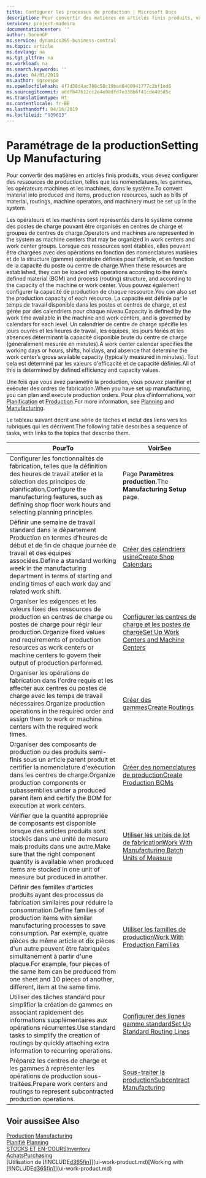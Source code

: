 ```yaml
---
title: Configurer les processus de production | Microsoft Docs
description: Pour convertir des matières en articles finis produits, vous devez configurer des ressources de production, telles que les nomenclatures, les gammes, les opérateurs machines et les machines, dans le système.
services: project-madeira
documentationcenter: ''
author: SorenGP
ms.service: dynamics365-business-central
ms.topic: article
ms.devlang: na
ms.tgt_pltfrm: na
ms.workload: na
ms.search.keywords: ''
ms.date: 04/01/2019
ms.author: sgroespe
ms.openlocfilehash: 4f7d38d4ac786c58c19bad8480941777c2bf1ed6
ms.sourcegitcommit: addfb47612cc2e4e98dfd7e338b6f41cde405d5c
ms.translationtype: HT
ms.contentlocale: fr-BE
ms.lasthandoff: 04/16/2019
ms.locfileid: "939613"
---
```

# <a name="setting-up-manufacturing"></a><span data-ttu-id="c749c-103">Paramétrage de la production</span><span class="sxs-lookup"><span data-stu-id="c749c-103">Setting Up Manufacturing</span></span>
<span data-ttu-id="c749c-104">Pour convertir des matières en articles finis produits, vous devez configurer des ressources de production, telles que les nomenclatures, les gammes, les opérateurs machines et les machines, dans le système.</span><span class="sxs-lookup"><span data-stu-id="c749c-104">To convert material into produced end items, production resources, such as bills of material, routings, machine operators, and machinery must be set up in the system.</span></span>

<span data-ttu-id="c749c-105">Les opérateurs et les machines sont représentés dans le système comme des postes de charge pouvant être organisés en centres de charge et groupes de centres de charge.</span><span class="sxs-lookup"><span data-stu-id="c749c-105">Operators and machines are represented in the system as machine centers that may be organized in work centers and work center groups.</span></span> <span data-ttu-id="c749c-106">Lorsque ces ressources sont établies, elles peuvent être chargées avec des opérations en fonction des nomenclatures matières et de la structure (gamme) opératoire définies pour l'article, et en fonction de la capacité du poste ou centre de charge.</span><span class="sxs-lookup"><span data-stu-id="c749c-106">When these resources are established, they can be loaded with operations according to the item's defined material (BOM) and process (routing) structure, and according to the capacity of the machine or work center.</span></span> <span data-ttu-id="c749c-107">Vous pouvez également configurer la capacité de production de chaque ressource.</span><span class="sxs-lookup"><span data-stu-id="c749c-107">You can also set the production capacity of each resource.</span></span> <span data-ttu-id="c749c-108">La capacité est définie par le temps de travail disponible dans les postes et centres de charge, et est gérée par des calendriers pour chaque niveau.</span><span class="sxs-lookup"><span data-stu-id="c749c-108">Capacity is defined by the work time available in the machine and work centers, and is governed by calendars for each level.</span></span> <span data-ttu-id="c749c-109">Un calendrier de centre de charge spécifie les jours ouvrés et les heures de travail, les équipes, les jours fériés et les absences déterminant la capacité disponible brute du centre de charge (généralement mesurée en minutes).</span><span class="sxs-lookup"><span data-stu-id="c749c-109">A work center calendar specifies the working days or hours, shifts, holidays, and absence that determine the work center’s gross available capacity (typically measured in minutes).</span></span> <span data-ttu-id="c749c-110">Tout cela est déterminé par les valeurs d'efficacité et de capacité définies.</span><span class="sxs-lookup"><span data-stu-id="c749c-110">All of this is determined by defined efficiency and capacity values.</span></span>  

<span data-ttu-id="c749c-111">Une fois que vous avez paramétré la production, vous pouvez planifier et exécuter des ordres de fabrication.</span><span class="sxs-lookup"><span data-stu-id="c749c-111">When you have set up manufacturing, you can plan and execute production orders.</span></span> <span data-ttu-id="c749c-112">Pour plus d'informations, voir [Planification](production-planning.md) et [Production](production-manage-manufacturing.md).</span><span class="sxs-lookup"><span data-stu-id="c749c-112">For more information, see [Planning](production-planning.md) and [Manufacturing](production-manage-manufacturing.md).</span></span>  

 <span data-ttu-id="c749c-113">Le tableau suivant décrit une série de tâches et inclut des liens vers les rubriques qui les décrivent.</span><span class="sxs-lookup"><span data-stu-id="c749c-113">The following table describes a sequence of tasks, with links to the topics that describe them.</span></span>   

|<span data-ttu-id="c749c-114">**Pour**</span><span class="sxs-lookup"><span data-stu-id="c749c-114">**To**</span></span>|<span data-ttu-id="c749c-115">**Voir**</span><span class="sxs-lookup"><span data-stu-id="c749c-115">**See**</span></span>|  
|------------|-------------|  
|<span data-ttu-id="c749c-116">Configurer les fonctionnalités de fabrication, telles que la définition des heures de travail atelier et la sélection des principes de planification.</span><span class="sxs-lookup"><span data-stu-id="c749c-116">Configure the manufacturing features, such as defining shop floor work hours and selecting planning principles.</span></span>|<span data-ttu-id="c749c-117">Page **Paramètres production**.</span><span class="sxs-lookup"><span data-stu-id="c749c-117">The **Manufacturing Setup** page.</span></span>|  
|<span data-ttu-id="c749c-118">Définir une semaine de travail standard dans le département Production en termes d'heures de début et de fin de chaque journée de travail et des équipes associées.</span><span class="sxs-lookup"><span data-stu-id="c749c-118">Define a standard working week in the manufacturing department in terms of starting and ending times of each work day and related work shift.</span></span>|[<span data-ttu-id="c749c-119">Créer des calendriers usine</span><span class="sxs-lookup"><span data-stu-id="c749c-119">Create Shop Calendars</span></span>](production-how-to-create-work-center-calendars.md)|  
|<span data-ttu-id="c749c-120">Organiser les exigences et les valeurs fixes des ressources de production en centres de charge ou postes de charge pour régir leur production.</span><span class="sxs-lookup"><span data-stu-id="c749c-120">Organize fixed values and requirements of production resources as work centers or machine centers to govern their output of production performed.</span></span>|[<span data-ttu-id="c749c-121">Configurer les centres de charge et les postes de charge</span><span class="sxs-lookup"><span data-stu-id="c749c-121">Set Up Work Centers and Machine Centers</span></span>](production-how-to-set-up-work-and-machine-centers.md)|
|<span data-ttu-id="c749c-122">Organiser les opérations de fabrication dans l'ordre requis et les affecter aux centres ou postes de charge avec les temps de travail nécessaires.</span><span class="sxs-lookup"><span data-stu-id="c749c-122">Organize production operations in the required order and assign them to work or machine centers with the required work times.</span></span>|[<span data-ttu-id="c749c-123">Créer des gammes</span><span class="sxs-lookup"><span data-stu-id="c749c-123">Create Routings</span></span>](production-how-to-create-routings.md)|
|<span data-ttu-id="c749c-124">Organiser des composants de production ou des produits semi-finis sous un article parent produit et certifier la nomenclature d'exécution dans les centres de charge.</span><span class="sxs-lookup"><span data-stu-id="c749c-124">Organize production components or subassemblies under a produced parent item and certify the BOM for execution at work centers.</span></span>|[<span data-ttu-id="c749c-125">Créer des nomenclatures de production</span><span class="sxs-lookup"><span data-stu-id="c749c-125">Create Production BOMs</span></span>](production-how-to-create-production-boms.md)|
|<span data-ttu-id="c749c-126">Vérifier que la quantité appropriée de composants est disponible lorsque des articles produits sont stockés dans une unité de mesure mais produits dans une autre.</span><span class="sxs-lookup"><span data-stu-id="c749c-126">Make sure that the right component quantity is available when produced items are stocked in one unit of measure but produced in another.</span></span>|[<span data-ttu-id="c749c-127">Utiliser les unités de lot de fabrication</span><span class="sxs-lookup"><span data-stu-id="c749c-127">Work With Manufacturing Batch Units of Measure</span></span>](production-how-to-use-the-manufacturing-batch-unit-of-measure.md)|  
|<span data-ttu-id="c749c-128">Définir des familles d'articles produits ayant des processus de fabrication similaires pour réduire la consommation.</span><span class="sxs-lookup"><span data-stu-id="c749c-128">Define families of production items with similar manufacturing processes to save consumption.</span></span> <span data-ttu-id="c749c-129">Par exemple, quatre pièces du même article et dix pièces d'un autre peuvent être fabriquées simultanément à partir d'une plaque.</span><span class="sxs-lookup"><span data-stu-id="c749c-129">For example, four pieces of the same item can be produced from one sheet and 10 pieces of another, different, item at the same time.</span></span>|[<span data-ttu-id="c749c-130">Utiliser les familles de production</span><span class="sxs-lookup"><span data-stu-id="c749c-130">Work With Production Families</span></span>](production-how-work-family.md)|
|<span data-ttu-id="c749c-131">Utiliser des tâches standard pour simplifier la création de gammes en associant rapidement des informations supplémentaires aux opérations récurrentes.</span><span class="sxs-lookup"><span data-stu-id="c749c-131">Use standard tasks to simplify the creation of routings by quickly attaching extra information to recurring operations.</span></span>|[<span data-ttu-id="c749c-132">Configurer des lignes gamme standard</span><span class="sxs-lookup"><span data-stu-id="c749c-132">Set Up Standard Routing Lines</span></span>](production-how-set-up-standard-routing-lines.md)|  
|<span data-ttu-id="c749c-133">Préparez les centres de charge et les gammes à représenter les opérations de production sous-traitées.</span><span class="sxs-lookup"><span data-stu-id="c749c-133">Prepare work centers and routings to represent subcontracted production operations.</span></span>|[<span data-ttu-id="c749c-134">Sous-traiter la production</span><span class="sxs-lookup"><span data-stu-id="c749c-134">Subcontract Manufacturing</span></span>](production-how-to-subcontract-manufacturing.md)|  

## <a name="see-also"></a><span data-ttu-id="c749c-135">Voir aussi</span><span class="sxs-lookup"><span data-stu-id="c749c-135">See Also</span></span>
<span data-ttu-id="c749c-136">[Production](production-manage-manufacturing.md)  </span><span class="sxs-lookup"><span data-stu-id="c749c-136">[Manufacturing](production-manage-manufacturing.md)  </span></span>  
<span data-ttu-id="c749c-137">[Planifié](production-planning.md) </span><span class="sxs-lookup"><span data-stu-id="c749c-137">[Planning](production-planning.md) </span></span>  
[<span data-ttu-id="c749c-138">STOCKS ET EN-COURS</span><span class="sxs-lookup"><span data-stu-id="c749c-138">Inventory</span></span>](inventory-manage-inventory.md)  
[<span data-ttu-id="c749c-139">Achats</span><span class="sxs-lookup"><span data-stu-id="c749c-139">Purchasing</span></span>](purchasing-manage-purchasing.md)  
<span data-ttu-id="c749c-140">[Utilisation de [!INCLUDE[d365fin](includes/d365fin_md.md)]](ui-work-product.md)</span><span class="sxs-lookup"><span data-stu-id="c749c-140">[Working with [!INCLUDE[d365fin](includes/d365fin_md.md)]](ui-work-product.md)</span></span>
